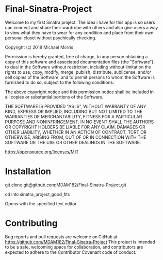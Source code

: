 # Final-Sinatra-Project

Welcome to my first Sinatra project. The idea i have for this app is so users can connect and share their wardrobe with others and also give users a way to view what they have to wear for any condition and place from their own personal closet without psychically checking.

Copyright (c) 2018 Michael Morris

Permission is hereby granted, free of charge, to any person obtaining a copy of this software and associated documentation files (the "Software"), to deal in the Software without restriction, including without limitation the rights to use, copy, modify, merge, publish, distribute, sublicense, and/or sell copies of the Software, and to permit persons to whom the Software is furnished to do so, subject to the following conditions:

The above copyright notice and this permission notice shall be included in all copies or substantial portions of the Software.

THE SOFTWARE IS PROVIDED "AS IS", WITHOUT WARRANTY OF ANY KIND, EXPRESS OR IMPLIED, INCLUDING BUT NOT LIMITED TO THE WARRANTIES OF MERCHANTABILITY, FITNESS FOR A PARTICULAR PURPOSE AND NONINFRINGEMENT. IN NO EVENT SHALL THE AUTHORS OR COPYRIGHT HOLDERS BE LIABLE FOR ANY CLAIM, DAMAGES OR OTHER LIABILITY, WHETHER IN AN ACTION OF CONTRACT, TORT OR OTHERWISE, ARISING FROM, OUT OF OR IN CONNECTION WITH THE SOFTWARE OR THE USE OR OTHER DEALINGS IN THE SOFTWARE.

https://opensource.org/licenses/MIT

# Installation

git clone git@github.com:MDAM182/Final-Sinatra-Project.git

cd into sinatra_project_good_fits

Opens with the specified text editor


# Contributing
Bug reports and pull requests are welcome on GitHub at https://github.com/MDAM182/Final-Sinatra-Project This project is intended to be a safe, welcoming space for collaboration, and contributors are expected to adhere to the Contributor Covenant code of conduct.
